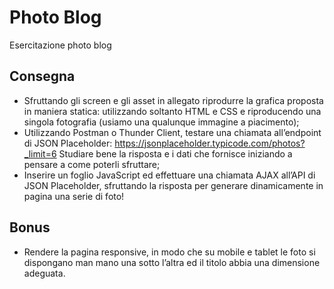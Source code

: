 Photo Blog
===
Esercitazione photo blog 
## Consegna
- Sfruttando gli screen e gli asset in allegato riprodurre la grafica proposta in maniera statica: utilizzando soltanto HTML e CSS e riproducendo una singola fotografia (usiamo una qualunque immagine a piacimento);
- Utilizzando Postman o Thunder Client, testare una chiamata all’endpoint di JSON Placeholder:
https://jsonplaceholder.typicode.com/photos?_limit=6
Studiare bene la risposta e i dati che fornisce iniziando a pensare a come poterli sfruttare;
- Inserire un foglio JavaScript ed effettuare una chiamata AJAX all’API di JSON Placeholder, sfruttando la risposta per generare dinamicamente in pagina una serie di foto!
## Bonus
- Rendere la pagina responsive, in modo che su mobile e tablet le foto si dispongano man mano una sotto l’altra ed il titolo abbia una dimensione adeguata.